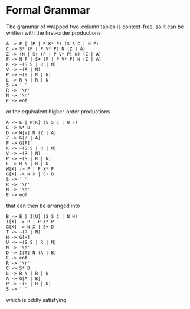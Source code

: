 # Formal Grammar

The grammar of wrapped two-column tables is context-free, so
it can be written with the first-order productions

    A -> E | (P | P K* P) (S S C | N F)
    C -> S* (P | P V* P) N (Z | A)
    Z -> (N | S+ (P | P V* P) N) (Z | A)
    F -> N F | S+ (P | P V* P) N (Z | A)
    K -> ~(S S | R | N)
    V -> ~(R | N)
    P -> ~(S | R | N)
    L -> R N | R | N
    S -> ' '
    R -> '\r'
    N -> '\n'
    E -> eof

or the equivalent higher-order productions

    A -> E | W[K] (S S C | N F)
    C -> S* D
    D -> W[V] N (Z | A)
    Z -> G[Z | A]
    F -> G[F]
    K -> ~(S S | R | N)
    V -> ~(R | N)
    P -> ~(S | R | N)
    L -> R N | R | N
    W[X] -> P | P X* P
    G[X] -> N X | S+ D
    S -> ' '
    R -> '\r'
    N -> '\n'
    E -> eof

that can then be arranged into

    B -> E | I[U] (S S C | N H)
    I[X] -> P | P X* P
    G[X] -> N X | S+ D
    T -> ~(R | N)
    H -> G[H]
    U -> ~(S S | R | N)
    N -> '\n'
    D -> I[T] N (A | B)
    E -> eof
    R -> '\r'
    C -> S* D
    L -> R N | R | N
    A -> G[A | B]
    P -> ~(S | R | N)
    S -> ' '

which is oddly satisfying.
